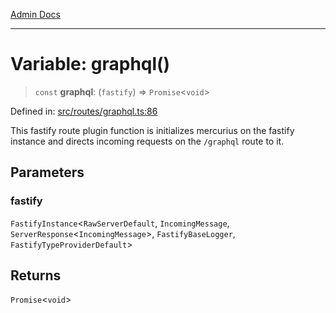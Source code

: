 [Admin Docs](/)

***

# Variable: graphql()

> `const` **graphql**: (`fastify`) => `Promise`\<`void`\>

Defined in: [src/routes/graphql.ts:86](https://github.com/Sourya07/talawa-api/blob/ead7a48e0174153214ee7311f8b242ee1c1a12ca/src/routes/graphql.ts#L86)

This fastify route plugin function is initializes mercurius on the fastify instance and directs incoming requests on the `/graphql` route to it.

## Parameters

### fastify

`FastifyInstance`\<`RawServerDefault`, `IncomingMessage`, `ServerResponse`\<`IncomingMessage`\>, `FastifyBaseLogger`, `FastifyTypeProviderDefault`\>

## Returns

`Promise`\<`void`\>
